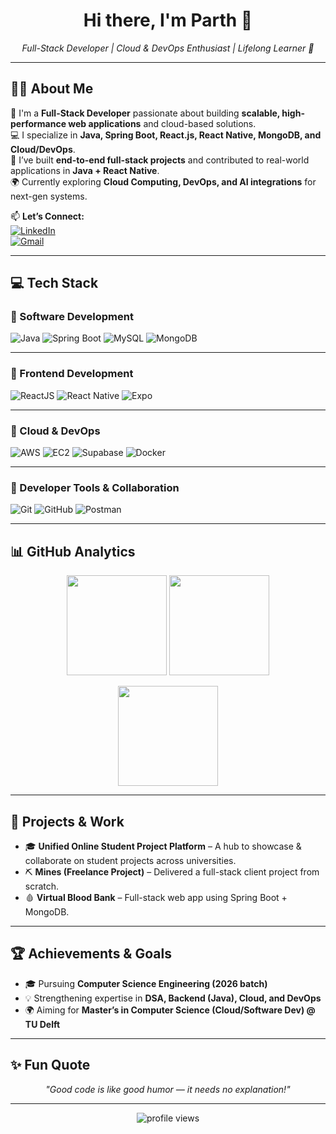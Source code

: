<h1 align="center">Hi there, I'm Parth 👋</h1>

<p align="center">
  <em>Full-Stack Developer | Cloud & DevOps Enthusiast | Lifelong Learner 🚀</em>
</p>

---

## 👨‍💻 About Me

🎯 I'm a **Full-Stack Developer** passionate about building **scalable, high-performance web applications** and cloud-based solutions.  
💻 I specialize in **Java, Spring Boot, React.js, React Native, MongoDB, and Cloud/DevOps**.  
🚀 I’ve built **end-to-end full-stack projects** and contributed to real-world applications in **Java + React Native**.  
🌍 Currently exploring **Cloud Computing, DevOps, and AI integrations** for next-gen systems.  

📫 **Let’s Connect:**  
[![LinkedIn](https://img.shields.io/badge/LinkedIn-blue?logo=linkedin&logoColor=white)](https://www.linkedin.com/in/parth11-c)  
[![Gmail](https://img.shields.io/badge/Gmail-red?logo=gmail&logoColor=white)](mailto:parthbhende11@gmail.com)

---

## 💻 Tech Stack

### 🔹 Software Development
![Java](https://img.shields.io/badge/Java-%23ED8B00.svg?style=for-the-badge&logo=openjdk&logoColor=white)
![Spring Boot](https://img.shields.io/badge/Spring%20Boot-%236DB33F.svg?style=for-the-badge&logo=springboot&logoColor=white)
![MySQL](https://img.shields.io/badge/MySQL-%2300f.svg?style=for-the-badge&logo=mysql&logoColor=white)
![MongoDB](https://img.shields.io/badge/MongoDB-%2347A248.svg?style=for-the-badge&logo=mongodb&logoColor=white)

---

### 🔹 Frontend Development
![ReactJS](https://img.shields.io/badge/React-%2361DAFB.svg?style=for-the-badge&logo=react&logoColor=black)
![React Native](https://img.shields.io/badge/React%20Native-%2361DAFB.svg?style=for-the-badge&logo=react&logoColor=black)
![Expo](https://img.shields.io/badge/Expo-000020?style=for-the-badge&logo=expo&logoColor=white)

---

### 🔹 Cloud & DevOps
![AWS](https://img.shields.io/badge/AWS-%23FF9900.svg?style=for-the-badge&logo=amazonaws&logoColor=white)
![EC2](https://img.shields.io/badge/AWS%20EC2-%23FF9900.svg?style=for-the-badge&logo=amazonaws&logoColor=white)
![Supabase](https://img.shields.io/badge/Supabase-3ECF8E?style=for-the-badge&logo=supabase&logoColor=white)
![Docker](https://img.shields.io/badge/Docker-%232496ED.svg?style=for-the-badge&logo=docker&logoColor=white)

---

### 🔹 Developer Tools & Collaboration
![Git](https://img.shields.io/badge/Git-%23F05033.svg?style=for-the-badge&logo=git&logoColor=white)
![GitHub](https://img.shields.io/badge/GitHub-%23181717.svg?style=for-the-badge&logo=github&logoColor=white)
![Postman](https://img.shields.io/badge/Postman-FF6C37?style=for-the-badge&logo=postman&logoColor=white)

---

## 📊 GitHub Analytics

<p align="center">
  <img height="160" src="https://github-readme-stats.vercel.app/api?username=parth11-c&show_icons=true&theme=tokyonight&hide_border=true" />
  <img height="160" src="https://github-readme-stats.vercel.app/api/top-langs/?username=parth11-c&layout=compact&theme=tokyonight&hide_border=true" />
</p>

<p align="center">
  <img height="160" src="https://github-readme-streak-stats.herokuapp.com/?user=parth11-c&theme=tokyonight&hide_border=true" />
</p>

---

## 🚀 Projects & Work

- 🎓 **Unified Online Student Project Platform** – A hub to showcase & collaborate on student projects across universities.  
- ⛏ **Mines (Freelance Project)** – Delivered a full-stack client project from scratch.  
- 🩸 **Virtual Blood Bank** – Full-stack web app using Spring Boot + MongoDB.  

---

## 🏆 Achievements & Goals

- 🎓 Pursuing **Computer Science Engineering (2026 batch)**  
- 💡 Strengthening expertise in **DSA, Backend (Java), Cloud, and DevOps**  
- 🌍 Aiming for **Master’s in Computer Science (Cloud/Software Dev) @ TU Delft**  

---

## ✨ Fun Quote

<p align="center">
  <i>"Good code is like good humor — it needs no explanation!"</i>
</p>

---

<p align="center">
  <img src="https://komarev.com/ghpvc/?username=parth11-c&style=for-the-badge&color=blue" alt="profile views"/>
</p>
